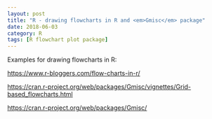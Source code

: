 ```yaml
---
layout: post
title: "R - drawing flowcharts in R and <em>Gmisc</em> package"
date: 2018-06-03
category: R
tags: [R flowchart plot package]
---
```


Examples for drawing flowcharts in R:

https://www.r-bloggers.com/flow-charts-in-r/

https://cran.r-project.org/web/packages/Gmisc/vignettes/Grid-based_flowcharts.html

https://cran.r-project.org/web/packages/Gmisc/



